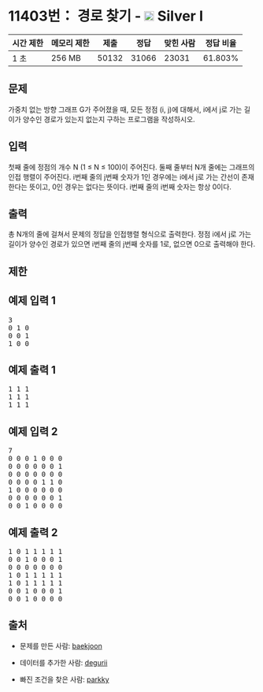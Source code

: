 # 11403번： 경로 찾기 - <img src="https://static.solved.ac/tier_small/10.svg" style="height:20px" /> Silver I



| 시간 제한 | 메모리 제한 | 제출 | 정답 | 맞힌 사람 | 정답 비율 |
| --- | --- | --- | --- | --- | --- |
| 1 초 | 256 MB | 50132 | 31066 | 23031 | 61.803% |
## 문제

가중치 없는 방향 그래프 G가 주어졌을 때, 모든 정점 (i, j)에 대해서, i에서 j로 가는 길이가 양수인 경로가 있는지 없는지 구하는 프로그램을 작성하시오.

## 입력

첫째 줄에 정점의 개수 N (1 ≤ N ≤ 100)이 주어진다. 둘째 줄부터 N개 줄에는 그래프의 인접 행렬이 주어진다. i번째 줄의 j번째 숫자가 1인 경우에는 i에서 j로 가는 간선이 존재한다는 뜻이고, 0인 경우는 없다는 뜻이다. i번째 줄의 i번째 숫자는 항상 0이다.

## 출력

총 N개의 줄에 걸쳐서 문제의 정답을 인접행렬 형식으로 출력한다. 정점 i에서 j로 가는 길이가 양수인 경로가 있으면 i번째 줄의 j번째 숫자를 1로, 없으면 0으로 출력해야 한다.

## 제한

## 예제 입력 1

<pre>3
0 1 0
0 0 1
1 0 0
</pre>
## 예제 출력 1

<pre>1 1 1
1 1 1
1 1 1
</pre>
## 예제 입력 2

<pre>7
0 0 0 1 0 0 0
0 0 0 0 0 0 1
0 0 0 0 0 0 0
0 0 0 0 1 1 0
1 0 0 0 0 0 0
0 0 0 0 0 0 1
0 0 1 0 0 0 0
</pre>
## 예제 출력 2

<pre>1 0 1 1 1 1 1
0 0 1 0 0 0 1
0 0 0 0 0 0 0
1 0 1 1 1 1 1
1 0 1 1 1 1 1
0 0 1 0 0 0 1
0 0 1 0 0 0 0
</pre>
## 출처

- 문제를 만든 사람: [baekjoon](/user/baekjoon)

- 데이터를 추가한 사람: [degurii](/user/degurii)

- 빠진 조건을 찾은 사람: [parkky](/user/parkky)